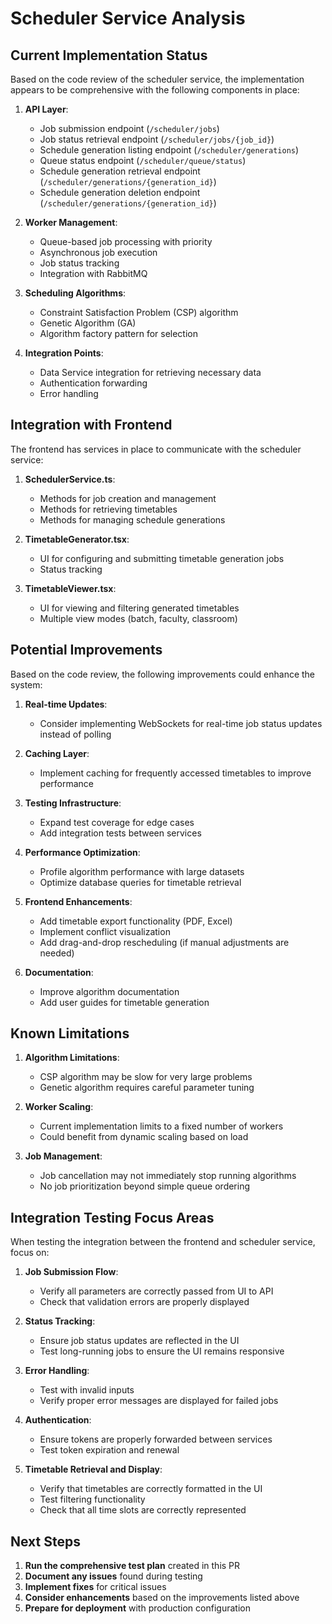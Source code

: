 # Scheduler Service Analysis

## Current Implementation Status

Based on the code review of the scheduler service, the implementation appears to be comprehensive with the following components in place:

1. **API Layer**:
   - Job submission endpoint (`/scheduler/jobs`)
   - Job status retrieval endpoint (`/scheduler/jobs/{job_id}`)
   - Schedule generation listing endpoint (`/scheduler/generations`)
   - Queue status endpoint (`/scheduler/queue/status`)
   - Schedule generation retrieval endpoint (`/scheduler/generations/{generation_id}`)
   - Schedule generation deletion endpoint (`/scheduler/generations/{generation_id}`)

2. **Worker Management**:
   - Queue-based job processing with priority
   - Asynchronous job execution
   - Job status tracking
   - Integration with RabbitMQ

3. **Scheduling Algorithms**:
   - Constraint Satisfaction Problem (CSP) algorithm
   - Genetic Algorithm (GA)
   - Algorithm factory pattern for selection

4. **Integration Points**:
   - Data Service integration for retrieving necessary data
   - Authentication forwarding
   - Error handling

## Integration with Frontend

The frontend has services in place to communicate with the scheduler service:

1. **SchedulerService.ts**:
   - Methods for job creation and management
   - Methods for retrieving timetables
   - Methods for managing schedule generations

2. **TimetableGenerator.tsx**:
   - UI for configuring and submitting timetable generation jobs
   - Status tracking

3. **TimetableViewer.tsx**:
   - UI for viewing and filtering generated timetables
   - Multiple view modes (batch, faculty, classroom)

## Potential Improvements

Based on the code review, the following improvements could enhance the system:

1. **Real-time Updates**:
   - Consider implementing WebSockets for real-time job status updates instead of polling

2. **Caching Layer**:
   - Implement caching for frequently accessed timetables to improve performance

3. **Testing Infrastructure**:
   - Expand test coverage for edge cases
   - Add integration tests between services

4. **Performance Optimization**:
   - Profile algorithm performance with large datasets
   - Optimize database queries for timetable retrieval

5. **Frontend Enhancements**:
   - Add timetable export functionality (PDF, Excel)
   - Implement conflict visualization
   - Add drag-and-drop rescheduling (if manual adjustments are needed)

6. **Documentation**:
   - Improve algorithm documentation
   - Add user guides for timetable generation

## Known Limitations

1. **Algorithm Limitations**:
   - CSP algorithm may be slow for very large problems
   - Genetic algorithm requires careful parameter tuning

2. **Worker Scaling**:
   - Current implementation limits to a fixed number of workers
   - Could benefit from dynamic scaling based on load

3. **Job Management**:
   - Job cancellation may not immediately stop running algorithms
   - No job prioritization beyond simple queue ordering

## Integration Testing Focus Areas

When testing the integration between the frontend and scheduler service, focus on:

1. **Job Submission Flow**:
   - Verify all parameters are correctly passed from UI to API
   - Check that validation errors are properly displayed

2. **Status Tracking**:
   - Ensure job status updates are reflected in the UI
   - Test long-running jobs to ensure the UI remains responsive

3. **Error Handling**:
   - Test with invalid inputs
   - Verify proper error messages are displayed for failed jobs

4. **Authentication**:
   - Ensure tokens are properly forwarded between services
   - Test token expiration and renewal

5. **Timetable Retrieval and Display**:
   - Verify that timetables are correctly formatted in the UI
   - Test filtering functionality
   - Check that all time slots are correctly represented

## Next Steps

1. **Run the comprehensive test plan** created in this PR
2. **Document any issues** found during testing
3. **Implement fixes** for critical issues
4. **Consider enhancements** based on the improvements listed above
5. **Prepare for deployment** with production configuration
